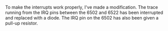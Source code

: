To make the interrupts work properly, I've made a modification. The trace running from the IRQ pins between the 6502 and 6522 has been interrupted and replaced with a diode. The IRQ pin on the 6502 has also been given a pull-up resistor.
